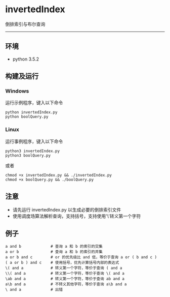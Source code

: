 
# invertedIndex
倒排索引与布尔查询

---------


## 环境
+ python 3.5.2


## 构建及运行

### Windows
运行示例程序，键入以下命令

    python invertedIndex.py
    python boolQuery.py

### Linux
运行事例程序，键入以下命令

    python3 invertedIndex.py
    python3 boolQuery.py

或者

    chmod +x invertedIndex.py && ./invertedIndex.py
    chmod +x boolQuery.py && ./boolQuery.py


## 注意
+ 请先运行 invertedIndex.py 以生成必要的倒排索引文件
+ 使用调度场算法解析查询，支持括号，支持使用'\\'转义第一个字符

## 例子

    a and b             # 查询 a 和 b 的索引的交集
    a or b              # 查询 a 和 b 的索引的并集
    a or b and c        # or 的优先级比 and 低，等价于查询 a or ( b and c )
    ( a or b ) and c    # 使用括号，优先计算括号内部的表达式
    \( and a            # 转义第一个字符，等价于查询 ( and a
    \\( and a           # 转义第一个字符，等价于查询 \( and a
    \ab and a           # 转义第一个字符，等价于查询 ab and a
    a\b and a           # 不转义其他字符，等价于查询 a\b and a
    \ and a             # 出错
